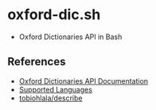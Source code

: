 # oxford-dic.sh

- Oxford Dictionaries API in Bash

## References

- [Oxford Dictionaries API Documentation](https://developer.oxforddictionaries.com/documentation)
- [Supported Languages](https://developer.oxforddictionaries.com/documentation/languages)
- [tobiohlala/describe](https://github.com/tobiohlala/describe)
